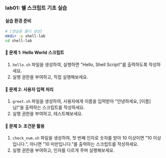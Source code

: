 ### lab01: 쉘 스크립트 기초 실습

#### 실습 환경 준비

```bash
# [연습용 폴더 생성]
mkdir -p shell-lab
cd shell-lab
```

#### 📝 문제 1: Hello World 스크립트

1. `hello.sh` 파일을 생성하여, 실행하면 "Hello, Shell Script!"를 출력하도록 작성하세요.
2. 실행 권한을 부여하고, 직접 실행해보세요.

#### 📝 문제 2: 사용자 입력 처리

1. `greet.sh` 파일을 생성하여, 사용자에게 이름을 입력받아 "안녕하세요, [이름]님!"을 출력하는 스크립트를 작성하세요.
2. 실행 권한을 부여하고, 테스트해보세요.

#### 📝 문제 3: 조건문 활용

1. `check_num.sh` 파일을 생성하여, 첫 번째 인자로 숫자를 받아 10 이상이면 "10 이상입니다.", 아니면 "10 미만입니다."를 출력하는 스크립트를 작성하세요.
2. 실행 권한을 부여하고, 인자를 다르게 주며 실행해보세요.
